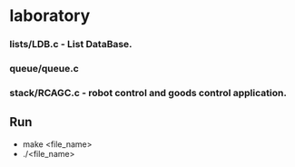 # laboratory

### lists/LDB.c - List DataBase.

### queue/queue.c

### stack/RCAGC.c - robot control and goods control application.

## Run

- make <file_name>
- ./<file_name>
